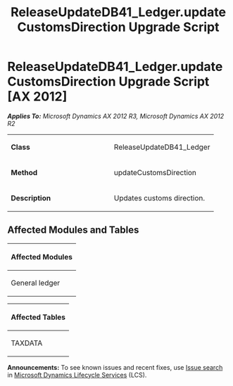 ﻿---
title: ReleaseUpdateDB41_Ledger.updateCustomsDirection Upgrade Script
TOCTitle: ReleaseUpdateDB41_Ledger.updateCustomsDirection Upgrade Script
ms:assetid: 0ed8bff5-04ff-96cd-98a5-69c792405403
ms:mtpsurl: https://msdn.microsoft.com/en-us/library/JJ735746(v=AX.60)
ms:contentKeyID: 49706646
ms.date: 05/18/2015
mtps_version: v=AX.60
---

# ReleaseUpdateDB41\_Ledger.updateCustomsDirection Upgrade Script [AX 2012]


_**Applies To:** Microsoft Dynamics AX 2012 R3, Microsoft Dynamics AX 2012 R2_

<table>
<colgroup>
<col style="width: 50%" />
<col style="width: 50%" />
</colgroup>
<tbody>
<tr class="odd">
<td><p><strong>Class</strong></p></td>
<td><p>ReleaseUpdateDB41_Ledger</p></td>
</tr>
<tr class="even">
<td><p><strong>Method</strong></p></td>
<td><p>updateCustomsDirection</p></td>
</tr>
<tr class="odd">
<td><p><strong>Description</strong></p></td>
<td><p>Updates customs direction.</p></td>
</tr>
</tbody>
</table>


## Affected Modules and Tables

<table>
<colgroup>
<col style="width: 100%" />
</colgroup>
<thead>
<tr class="header">
<th><p>Affected Modules</p></th>
</tr>
</thead>
<tbody>
<tr class="odd">
<td><p>General ledger</p></td>
</tr>
</tbody>
</table>


<table>
<colgroup>
<col style="width: 100%" />
</colgroup>
<thead>
<tr class="header">
<th><p>Affected Tables</p></th>
</tr>
</thead>
<tbody>
<tr class="odd">
<td><p>TAXDATA</p></td>
</tr>
</tbody>
</table>

  
**Announcements:** To see known issues and recent fixes, use [Issue search](http://go.microsoft.com/fwlink/?linkid=389258) in [Microsoft Dynamics Lifecycle Services](http://go.microsoft.com/fwlink/?linkid=306505) (LCS).

